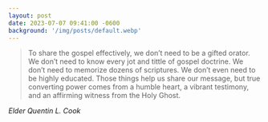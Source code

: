 ```yaml
---
layout: post
date: 2023-07-07 09:41:00 -0600
background: '/img/posts/default.webp'
---
```


> To share the gospel effectively, we don’t need to be a gifted orator. We don’t need to know every jot and tittle of gospel doctrine. We don’t need to memorize dozens of scriptures. We don’t even need to be highly educated. Those things help us share our message, but true converting power comes from a humble heart, a vibrant testimony, and an affirming witness from the Holy Ghost.

_Elder Quentin L. Cook_